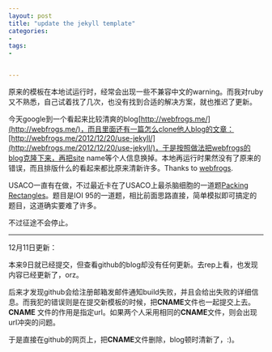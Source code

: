 ```yaml
---
layout: post
title: "update the jekyll template"
categories:
- 
tags:
- 


---
```

  原来的模板在本地试运行时，经常会出现一些不兼容中文的warning。而我对ruby又不熟悉，自己试着找了几次，也没有找到合适的解决方案，就也推迟了更新。

今天google到一个看起来比较清爽的blog[http://webfrogs.me/](http://webfrogs.me/)，而且里面还有一篇怎么clone他人blog的文章：[http://webfrogs.me/2012/12/20/use-jekyll/](http://webfrogs.me/2012/12/20/use-jekyll/)，于是按照做法把webfrogs的blog克隆下来，再把site name等个人信息换掉。本地再运行时果然没有了原来的错误，而且排版什么的看起来都比原来清新许多。Thanks to [webfrogs](http://webfrogs.me/).

USACO一直有在做，不过最近卡在了USACO上最杀脑细胞的一道题[Packing Rectangles](http://www.nocow.cn/index.php/Translate:USACO/packrec)。题目是IOI 95的一道题，相比前面思路直接，简单模拟即可搞定的题目，这道确实要难了许多。

不过征途不会停止。

---
12月11日更新：

本来9日就已经提交，但查看github的blog却没有任何更新。去rep上看，也发现内容已经更新了，orz。

后来才发现github会给注册邮箱发邮件通知build失败，并且会给出失败的详细信息。而我犯的错误则是在提交新模板的时候，把**CNAME**文件也一起提交上去。**CNAME** 文件的作用是指定url。如果两个人采用相同的**CNAME**文件，则会出现url冲突的问题。

于是直接在github的网页上，把**CNAME**文件删除，blog顿时清新了，:)。